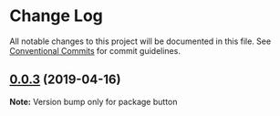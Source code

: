 # Change Log

All notable changes to this project will be documented in this file.
See [Conventional Commits](https://conventionalcommits.org) for commit guidelines.

## [0.0.3](https://github.com/melcor76/semver-libs/compare/button@0.0.2...button@0.0.3) (2019-04-16)

**Note:** Version bump only for package button
